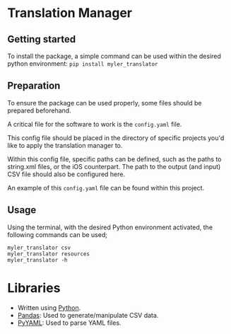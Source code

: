 # Translation Manager

## Getting started
To install the package, a simple command can be used within the desired python environment:
`pip install myler_translator`

## Preparation
To ensure the package can be used properly, some files should be prepared beforehand. 

A critical file for the software to work is the `config.yaml` file.

This config file should be placed in the directory of specific projects you'd like to apply the translation manager to.

Within this config file, specific paths can be defined, such as the paths to string.xml files, or the iOS counterpart. The path to the output (and input) CSV file should also be configured here.

An example of this `config.yaml` file can be found within this project.
## Usage
Using the terminal, with the desired Python environment activated, the following commands can be used;
````commandline
myler_translator csv
myler_translator resources
myler_translator -h
````

# Libraries
- Written using [Python](https://www.python.org/).
- [Pandas](https://pypi.org/project/pandas/): Used to generate/manipulate CSV data.
- [PyYAML](https://pypi.org/project/PyYAML/): Used to parse YAML files.